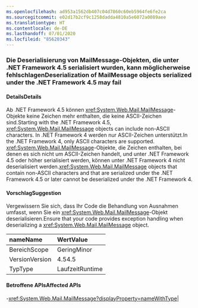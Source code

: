 ```yaml
---
ms.openlocfilehash: ad953a1562db407c04d7860c60eb5964fe6fe2ca
ms.sourcegitcommit: e02d17b2cf9c1258dadda4810a5e6072a0089aee
ms.translationtype: HT
ms.contentlocale: de-DE
ms.lasthandoff: 07/01/2020
ms.locfileid: "85620343"
---
```

### <a name="deserialization-of-mailmessage-objects-serialized-under-the-net-framework-45-may-fail"></a><span data-ttu-id="2603a-101">Die Deserialisierung von MailMessage-Objekten, die unter .NET Framework 4.5 serialisiert wurden, kann möglicherweise fehlschlagen</span><span class="sxs-lookup"><span data-stu-id="2603a-101">Deserialization of MailMessage objects serialized under the .NET Framework 4.5 may fail</span></span>

#### <a name="details"></a><span data-ttu-id="2603a-102">Details</span><span class="sxs-lookup"><span data-stu-id="2603a-102">Details</span></span>

<span data-ttu-id="2603a-103">Ab .NET Framework 4.5 können <xref:System.Web.Mail.MailMessage>-Objekte keine Zeichen mehr enthalten, die keine ASCII-Zeichen sind.</span><span class="sxs-lookup"><span data-stu-id="2603a-103">Starting with the .NET Framework 4.5, <xref:System.Web.Mail.MailMessage> objects can include non-ASCII characters.</span></span> <span data-ttu-id="2603a-104">In .NET Framework 4 werden nur ASCII-Zeichen unterstützt.</span><span class="sxs-lookup"><span data-stu-id="2603a-104">In the .NET Framework 4, only ASCII characters are supported.</span></span> <span data-ttu-id="2603a-105"><xref:System.Web.Mail.MailMessage>-Objekte, die Zeichen enthalten, bei denen es sich nicht um ASCII-Zeichen handelt, und unter .NET Framework 4.5 oder höher serialisiert werden, können unter .NET Framework 4 nicht deserialisiert werden.</span><span class="sxs-lookup"><span data-stu-id="2603a-105"><xref:System.Web.Mail.MailMessage> objects that contain non-ASCII characters and that are serialized under the .NET Framework 4.5 or later cannot be deserialized under the .NET Framework 4.</span></span>

#### <a name="suggestion"></a><span data-ttu-id="2603a-106">Vorschlag</span><span class="sxs-lookup"><span data-stu-id="2603a-106">Suggestion</span></span>

<span data-ttu-id="2603a-107">Vergewissern Sie sich, dass Ihr Code die Behandlung von Ausnahmen umfasst, wenn Sie ein <xref:System.Web.Mail.MailMessage>-Objekt deserialisieren.</span><span class="sxs-lookup"><span data-stu-id="2603a-107">Ensure that your code provides exception handling when deserializing a <xref:System.Web.Mail.MailMessage> object.</span></span>

| <span data-ttu-id="2603a-108">name</span><span class="sxs-lookup"><span data-stu-id="2603a-108">Name</span></span>    | <span data-ttu-id="2603a-109">Wert</span><span class="sxs-lookup"><span data-stu-id="2603a-109">Value</span></span>       |
|:--------|:------------|
| <span data-ttu-id="2603a-110">Bereich</span><span class="sxs-lookup"><span data-stu-id="2603a-110">Scope</span></span>   |<span data-ttu-id="2603a-111">Gering</span><span class="sxs-lookup"><span data-stu-id="2603a-111">Minor</span></span>|
|<span data-ttu-id="2603a-112">Version</span><span class="sxs-lookup"><span data-stu-id="2603a-112">Version</span></span>|<span data-ttu-id="2603a-113">4.5</span><span class="sxs-lookup"><span data-stu-id="2603a-113">4.5</span></span>|
|<span data-ttu-id="2603a-114">Typ</span><span class="sxs-lookup"><span data-stu-id="2603a-114">Type</span></span>|<span data-ttu-id="2603a-115">Laufzeit</span><span class="sxs-lookup"><span data-stu-id="2603a-115">Runtime</span></span>

#### <a name="affected-apis"></a><span data-ttu-id="2603a-116">Betroffene APIs</span><span class="sxs-lookup"><span data-stu-id="2603a-116">Affected APIs</span></span>

-<xref:System.Web.Mail.MailMessage?displayProperty=nameWithType></li></ul>|
